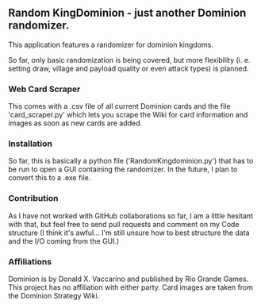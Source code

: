 ## Random KingDominion - just another Dominion randomizer.
This application features a randomizer for dominion kingdoms.

So far, only basic randomization is being covered, but more flexibility (i. e. setting draw, village and payload quality or even attack types) is planned.

### Web Card Scraper
This comes with a .csv file of all current Dominion cards and the file 'card_scraper.py' which lets you scrape the Wiki for card information and images as soon as new cards are added.

### Installation
So far, this is basically a python file ('RandomKingdominion.py') that has to be run to open a GUI containing the randomizer.
In the future, I plan to convert this to a .exe file.

### Contribution
As I have not worked with GitHub collaborations so far, I am a little hesitant with that, but feel free to send pull requests and comment on my Code structure (I think it's awful... I'm still unsure how to best structure the data and the I/O coming from the GUI.)

### Affiliations
Dominion is by Donald X. Vaccarino and published by Rio Grande Games.
This project has no affiliation with either party. Card images are taken from the Dominion Strategy Wiki.